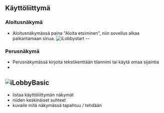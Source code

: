 ## Käyttöliittymä

### Aloitusnäkymä
  - Aloitusnäkymässä paina "Aloita etsiminen", niin sovellus alkaa paikantamaan sinua.
  ![iLobbystart](http://users.metropolia.fi/~ilkkapel/Ojl/inlobby_start.jpg)
--
### Perusnäkymä
 - Perusnäkymässä kirjoita tekstikenttään tilannimi tai käytä omaa sijaintia
 - 
 ![iLobbyBasic](http://users.metropolia.fi/~ilkkapel/Ojl/inlobby.png)
--
* listaa käyttöliittymän näkymät
* niiden keskinäiset suhteet
* kuvaile mitä näkymässä tapahtuu / tehdään
